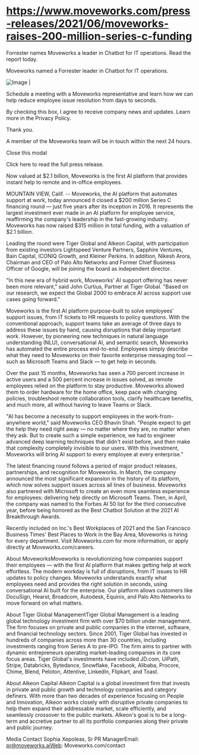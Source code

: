 # https://www.moveworks.com/press-releases/2021/06/moveworks-raises-200-million-series-c-funding

Forrester names Moveworks a leader in Chatbot for IT operations. Read the report today.

Moveworks named a Forrester leader in Chatbot for IT operations. 

![Image | ](https://www.moveworks.com/hubfs/img/site/qr-demo.png)

Schedule a meeting with a Moveworks representative and learn how we can help reduce employee issue resolution from days to seconds.

By checking this box, I agree to receive company news and updates. Learn more in the Privacy Policy.

Thank you.

A member of the Moveworks team will be in touch within the next 24 hours.



  Close this modal
  


Click here to read the full press release.

Now valued at $2.1 billion, Moveworks is the first AI platform that provides instant help to remote and in-office employees.

MOUNTAIN VIEW, Calif. -- Moveworks, the AI platform that automates support at work, today announced it closed a $200 million Series C financing round — just five years after its inception in 2016. It represents the largest investment ever made in an AI platform for employee service, reaffirming the company's leadership in the fast-growing industry. Moveworks has now raised $315 million in total funding, with a valuation of $2.1 billion.

Leading the round were Tiger Global and Alkeon Capital, with participation from existing investors Lightspeed Venture Partners, Sapphire Ventures, Bain Capital, ICONIQ Growth, and Kleiner Perkins. In addition, Nikesh Arora, Chairman and CEO of Palo Alto Networks and Former Chief Business Officer of Google, will be joining the board as independent director.

"In this new era of hybrid work, Moveworks' AI support offering has never been more relevant," said John Curtius, Partner at Tiger Global. "Based on our research, we expect the Global 2000 to embrace AI across support use cases going forward."

Moveworks is the first AI platform purpose-built to solve employees' support issues, from IT tickets to HR requests to policy questions. With the conventional approach, support teams take an average of three days to address these issues by hand, causing disruptions that delay important work. However, by pioneering new techniques in natural language understanding (NLU), conversational AI, and semantic search, Moveworks has automated the entire process end-to-end. Employees simply describe what they need to Moveworks on their favorite enterprise messaging tool — such as Microsoft Teams and Slack — to get help in seconds.

Over the past 15 months, Moveworks has seen a 700 percent increase in active users and a 500 percent increase in issues solved, as remote employees relied on the platform to stay productive. Moveworks allowed them to order hardware for the home office, keep pace with changing policies, troubleshoot remote collaboration tools, clarify healthcare benefits, and much more, all without having to leave Teams or Slack.

"AI has become a necessity to support employees in the work-from-anywhere world," said Moveworks CEO Bhavin Shah. "People expect to get the help they need right away — no matter where they are, no matter when they ask. But to create such a simple experience, we had to engineer advanced deep learning techniques that didn't exist before, and then make that complexity completely invisible to our users. With this investment, Moveworks will bring AI support to every employee at every enterprise."

The latest financing round follows a period of major product releases, partnerships, and recognition for Moveworks. In March, the company announced the most significant expansion in the history of its platform, which now solves support issues across all lines of business. Moveworks also partnered with Microsoft to create an even more seamless experience for employees: delivering help directly on Microsoft Teams. Then, in April, the company was named to the Forbes AI 50 list for the third consecutive year, before being honored as the Best Chatbot Solution at the 2021 AI Breakthrough Awards.

Recently included on Inc.'s Best Workplaces of 2021 and the San Francisco Business Times' Best Places to Work in the Bay Area, Moveworks is hiring for every department. Visit Moveworks.com for more information, or apply directly at Moveworks.com/careers.

About MoveworksMoveworks is revolutionizing how companies support their employees — with the first AI platform that makes getting help at work effortless. The modern workday is full of disruptions, from IT issues to HR updates to policy changes. Moveworks understands exactly what employees need and provides the right solution in seconds, using conversational AI built for the enterprise. Our platform allows customers like DocuSign, Hearst, Broadcom, Autodesk, Equinix, and Palo Alto Networks to move forward on what matters.

About Tiger Global ManagementTiger Global Management is a leading global technology investment firm with over $70 billion under management. The firm focuses on private and public companies in the internet, software, and financial technology sectors. Since 2001, Tiger Global has invested in hundreds of companies across more than 30 countries, including investments ranging from Series A to pre-IPO. The firm aims to partner with dynamic entrepreneurs operating market-leading companies in its core focus areas. Tiger Global's investments have included JD.com, UiPath, Stripe, Databricks, Bytedance, Snowflake, Facebook, Alibaba, Procore, Chime, Blend, Peloton, Attentive, LinkedIn, Flipkart, and Toast.

About Alkeon Capital Alkeon Capital is a global investment firm that invests in private and public growth and technology companies and category definers. With more than two decades of experience focusing on People and Innovation, Alkeon works closely with disruptive private companies to help them expand their addressable market, scale efficiently, and seamlessly crossover to the public markets. Alkeon's goal is to be a long-term and accretive partner to all its portfolio companies along their private and public journey. 

Media Contact Sophia Xepoleas, Sr PR ManagerEmail: pr@moveworks.aiWeb: Moveworks.com/contact 

